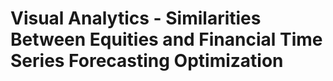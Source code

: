 # Visual Analytics - Similarities Between Equities and Financial Time Series Forecasting Optimization
